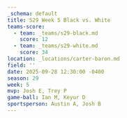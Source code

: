 ```yaml
---
_schema: default
title: S29 Week 5 Black vs. White
teams-score:
  - team: _teams/s29-black.md
    score: 12
  - team: _teams/s29-white.md
    score: 34
location: _locations/carter-baron.md
field: ''
date: 2025-09-28 12:30:00 -0400
season: 29
week: 5
mvp: Josh E, Trey P
game-ball: Ian M, Keyur D
sportsperson: Austin A, Josh B
---
```

